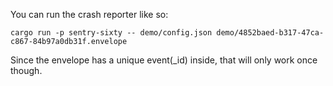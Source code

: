 You can run the crash reporter like so:

    cargo run -p sentry-sixty -- demo/config.json demo/4852baed-b317-47ca-c867-84b97a0db31f.envelope

Since the envelope has a unique event(\_id) inside, that will only work once though.

